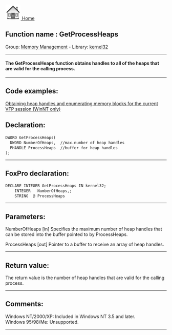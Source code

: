 [<img src="../../images/home.png"> Home ](https://github.com/VFPX/Win32API)  

## Function name : GetProcessHeaps
Group: [Memory Management](../../functions_group.md#Memory_Management)  -  Library: [kernel32](../../Libraries.md#kernel32)  
***  


#### The GetProcessHeaps function obtains handles to all of the heaps that are valid for the calling process.
***  


## Code examples:
[Obtaining heap handles and enumerating memory blocks for the current VFP session (WinNT only)](../../samples/sample_176.md)  

## Declaration:
```foxpro  
DWORD GetProcessHeaps(
  DWORD NumberOfHeaps,  //max.number of heap handles
  PHANDLE ProcessHeaps  //buffer for heap handles
);  
```  
***  


## FoxPro declaration:
```foxpro  
DECLARE INTEGER GetProcessHeaps IN kernel32;
	INTEGER   NumberOfHeaps,;
	STRING  @ ProcessHeaps  
```  
***  


## Parameters:
NumberOfHeaps 
[in] Specifies the maximum number of heap handles that can be stored into the buffer pointed to by ProcessHeaps. 

ProcessHeaps 
[out] Pointer to a buffer to receive an array of heap handles.   
***  


## Return value:
The return value is the number of heap handles that are valid for the calling process.   
***  


## Comments:
Windows NT/2000/XP: Included in Windows NT 3.5 and later.  
Windows 95/98/Me: Unsupported.  
  
***  

